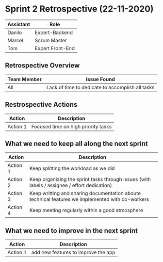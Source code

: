 # Sprint 2 Retrospective  (22-11-2020)

| Assistant  | Role  |  
|---|---|
| Danilo  | Expert-Backend  |   
| Marcel | Scrum Master  |  
| Tom | Expert Front-End |  

## Retrospective Overview

| Team Member  | Issue Found  |  
|---|---|
| All | Lack of time to dedicate to accomplish all tasks |

## Restrospective Actions

| Action  | Description |  
|---|---|
| Action 1  | Focused time on high priority tasks  |   



## What we need to keep all along the next sprint

| Action  | Description |  
|---|---|
| Action 1 | Keep splitting the workload as we did  |   
| Action 2 | Keep organizing the sprint tasks through issues (with labels / assignee / effort dedication)   |   
| Action 3 | Keep writting and sharing documentation aboute technical features we implemented with co-workers  |  
| Action 4 | Keep meeting regularly within a good atmosphere  |


## What we need to improve in the next sprint

| Action  | Description |  
|---|---|
| Action 1  | add new features to improve the app  ||

